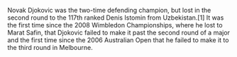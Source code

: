Novak Djokovic was the two-time defending champion, but lost in the second round to the 117th ranked Denis Istomin from Uzbekistan.[1] It was the first time since the 2008 Wimbledon Championships, where he lost to Marat Safin, that Djokovic failed to make it past the second round of a major and the first time since the 2006 Australian Open that he failed to make it to the third round in Melbourne.
